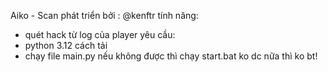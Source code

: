 Aiko - Scan
phát triển bởi : @kenftr
tính năng:
- quét hack từ log của player
yêu cầu:
- python 3.12
cách tải
- chạy file main.py nếu không được thì chạy start.bat ko dc nữa thì ko bt!